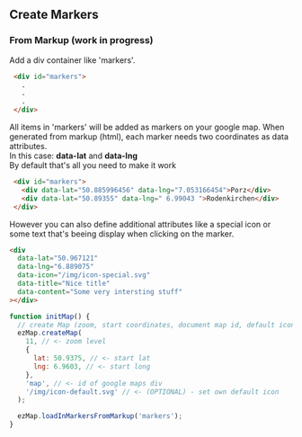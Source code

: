 ## Create Markers

### From Markup (work in progress)

Add a div container like 'markers'.

```html
 <div id="markers">
   .
   .
   .
 </div>
```

All items in 'markers' will be added as markers on your google map.
When generated from markup (html), each marker needs two coordinates as data attributes.  
In this case: **data-lat** and **data-lng**  
By default that's all you need to make it work

```html
 <div id="markers">
   <div data-lat="50.885996456" data-lng="7.053166454">Porz</div>
   <div data-lat="50.89355" data-lng=" 6.99043 ">Rodenkirchen</div>
 </div>
```

However you can also define additional attributes like a special icon or some text that's beeing display when clicking on the marker.

```html
<div
  data-lat="50.967121"
  data-lng="6.889075"
  data-icon="/img/icon-special.svg"
  data-title="Nice title"
  data-content="Some very intersting stuff"
></div>
```

```javascript
function initMap() {
  // create Map (zoom, start coordinates, document map id, default icon (optional))
  ezMap.createMap(
    11, // <- zoom level
    {
      lat: 50.9375, // <- start lat
      lng: 6.9603, // <- start long
    },
    'map', // <- id of google maps div
    '/img/icon-default.svg' // <- (OPTIONAL) - set own default icon
  );

  ezMap.loadInMarkersFromMarkup('markers');
}
```
